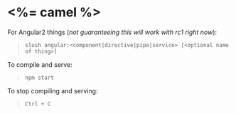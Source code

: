 <%= camel %>
============

For Angular2 things (*not guaranteeing this will work with rc1 right now*):
>`slush angular:<component|directive|pipe|service> [<optional name of thing>]`

To compile and serve:
>`npm start`

To stop compiling and serving:
>`Ctrl + C`